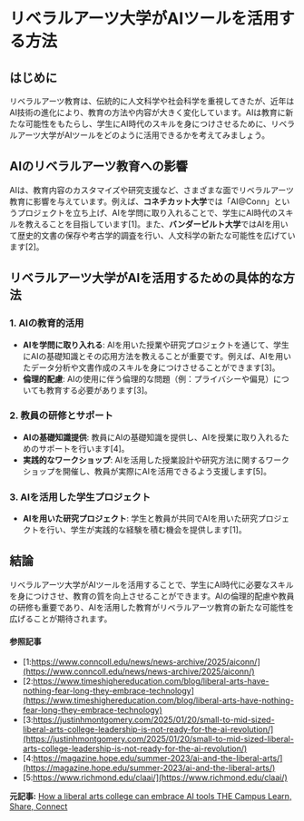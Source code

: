 # リベラルアーツ大学がAIツールを活用する方法

## はじめに

リベラルアーツ教育は、伝統的に人文科学や社会科学を重視してきたが、近年はAI技術の進化により、教育の方法や内容が大きく変化しています。AIは教育に新たな可能性をもたらし、学生にAI時代のスキルを身につけさせるために、リベラルアーツ大学がAIツールをどのように活用できるかを考えてみましょう。

## AIのリベラルアーツ教育への影響

AIは、教育内容のカスタマイズや研究支援など、さまざまな面でリベラルアーツ教育に影響を与えています。例えば、**コネチカット大学**では「AI@Conn」というプロジェクトを立ち上げ、AIを学問に取り入れることで、学生にAI時代のスキルを教えることを目指しています[1]。また、**バンダービルト大学**ではAIを用いて歴史的文書の保存や考古学的調査を行い、人文科学の新たな可能性を広げています[2]。

## リベラルアーツ大学がAIを活用するための具体的な方法

### 1. **AIの教育的活用**
- **AIを学問に取り入れる**: AIを用いた授業や研究プロジェクトを通じて、学生にAIの基礎知識とその応用方法を教えることが重要です。例えば、AIを用いたデータ分析や文書作成のスキルを身につけさせることができます[3]。
- **倫理的配慮**: AIの使用に伴う倫理的な問題（例：プライバシーや偏見）についても教育する必要があります[3]。

### 2. **教員の研修とサポート**
- **AIの基礎知識提供**: 教員にAIの基礎知識を提供し、AIを授業に取り入れるためのサポートを行います[4]。
- **実践的なワークショップ**: AIを活用した授業設計や研究方法に関するワークショップを開催し、教員が実際にAIを活用できるよう支援します[5]。

### 3. **AIを活用した学生プロジェクト**
- **AIを用いた研究プロジェクト**: 学生と教員が共同でAIを用いた研究プロジェクトを行い、学生が実践的な経験を積む機会を提供します[1]。

## 結論

リベラルアーツ大学がAIツールを活用することで、学生にAI時代に必要なスキルを身につけさせ、教育の質を向上させることができます。AIの倫理的配慮や教員の研修も重要であり、AIを活用した教育がリベラルアーツ教育の新たな可能性を広げることが期待されます。

#### 参照記事
- [1:https://www.conncoll.edu/news/news-archive/2025/aiconn/](https://www.conncoll.edu/news/news-archive/2025/aiconn/)
- [2:https://www.timeshighereducation.com/blog/liberal-arts-have-nothing-fear-long-they-embrace-technology](https://www.timeshighereducation.com/blog/liberal-arts-have-nothing-fear-long-they-embrace-technology)
- [3:https://justinhmontgomery.com/2025/01/20/small-to-mid-sized-liberal-arts-college-leadership-is-not-ready-for-the-ai-revolution/](https://justinhmontgomery.com/2025/01/20/small-to-mid-sized-liberal-arts-college-leadership-is-not-ready-for-the-ai-revolution/)
- [4:https://magazine.hope.edu/summer-2023/ai-and-the-liberal-arts/](https://magazine.hope.edu/summer-2023/ai-and-the-liberal-arts/)
- [5:https://www.richmond.edu/claai/](https://www.richmond.edu/claai/)


**元記事:** [How a liberal arts college can embrace AI tools THE Campus Learn, Share, Connect](https://www.timeshighereducation.com/campus/how-liberal-arts-college-can-embrace-ai-tools)
